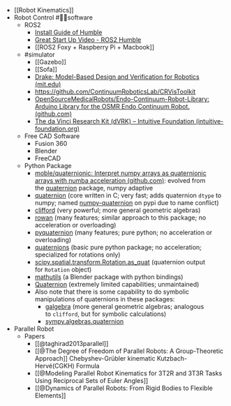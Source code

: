 - [[Robot Kinematics]]
- Robot Control #👩‍💻software
	- ROS2
		- [Install Guide of Humble](https://docs.ros.org/en/humble/Installation.html)
		- [Great Start Up Video - ROS2 Humble](https://www.youtube.com/watch?v=Gg25GfA456o)
		- [[ROS2 Foxy + Raspberry Pi + Macbook]]
	- #simulator
		- [[Gazebo]]
		- [[Sofa]]
		- [Drake: Model-Based Design and Verification for Robotics (mit.edu)](https://drake.mit.edu/)
		- https://github.com/ContinuumRoboticsLab/CRVisToolkit
		- [OpenSourceMedicalRobots/Endo-Continuum-Robot-Library: Arduino Library for the OSMR Endo Continuum Robot. (github.com)](https://github.com/OpenSourceMedicalRobots/Endo-Continuum-Robot-Library)
		- [The da Vinci Research Kit (dVRK) – Intuitive Foundation (intuitive-foundation.org)](https://www.intuitive-foundation.org/dvrk/)
	- Free CAD Software
		- Fusion 360
		- Blender
		- FreeCAD
	- Python Package
		- [moble/quaternionic: Interpret numpy arrays as quaternionic arrays with numba acceleration (github.com)](https://github.com/moble/quaternionic): evolved from the [quaternion](https://github.com/moble/quaternion) package, numpy adaptive
		- [quaternion](https://github.com/moble/quaternion/) (core written in C; very fast; adds quaternion `dtype` to numpy; named [numpy-quaternion](https://pypi.org/project/numpy-quaternion/) on pypi due to name conflict)
		- [clifford](https://github.com/pygae/clifford) (very powerful; more general geometric algebras)
		- [rowan](https://github.com/glotzerlab/rowan) (many features; similar approach to this package; no acceleration or overloading)
		- [pyquaternion](http://kieranwynn.github.io/pyquaternion/) (many features; pure python; no acceleration or overloading)
		- [quaternions](https://github.com/mjsobrep/quaternions) (basic pure python package; no acceleration; specialized for rotations only)
		- [scipy.spatial.transform.Rotation.as_quat](https://docs.scipy.org/doc/scipy/reference/generated/scipy.spatial.transform.Rotation.as_quat.html) (quaternion output for `Rotation` object)
		- [mathutils](https://gitlab.com/ideasman42/blender-mathutils) (a Blender package with python bindings)
		- [Quaternion](https://pypi.org/project/Quaternion/) (extremely limited capabilities; unmaintained)
		- Also note that there is some capability to do symbolic manipulations of quaternions in these packages:
			- [galgebra](https://github.com/pygae/galgebra) (more general geometric algebras; analogous to `clifford`, but for symbolic calculations)
			- [sympy.algebras.quaternion](https://docs.sympy.org/latest/modules/algebras.html)
- Parallel Robot
	- Papers
		- [[@taghirad2013parallel]]
		- [[@The Degree of Freedom of Parallel Robots: A Group-Theoretic Approach]] 
		  Chebyshev-Grübler kinematic Kutzbach-Hervé(CGKH) Formula
		- [[@Modeling Parallel Robot Kinematics for 3T2R and 3T3R Tasks Using Reciprocal Sets of Euler Angles]]
		- [[@Dynamics of Parallel Robots: From Rigid Bodies to Flexible Elements]]